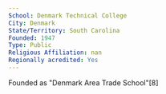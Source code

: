 ```yaml
---
School: Denmark Technical College
City: Denmark
State/Territory: South Carolina
Founded: 1947
Type: Public
Religious Affiliation: nan
Regionally acredited: Yes
---
```

Founded as "Denmark Area Trade School"[8]